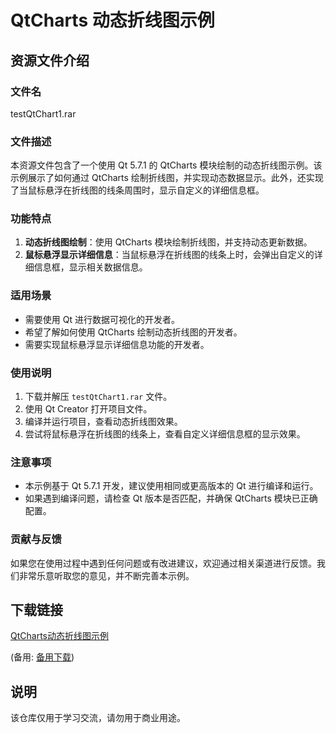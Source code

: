 # QtCharts 动态折线图示例

## 资源文件介绍

### 文件名
testQtChart1.rar

### 文件描述
本资源文件包含了一个使用 Qt 5.7.1 的 QtCharts 模块绘制的动态折线图示例。该示例展示了如何通过 QtCharts 绘制折线图，并实现动态数据显示。此外，还实现了当鼠标悬浮在折线图的线条周围时，显示自定义的详细信息框。

### 功能特点
1. **动态折线图绘制**：使用 QtCharts 模块绘制折线图，并支持动态更新数据。
2. **鼠标悬浮显示详细信息**：当鼠标悬浮在折线图的线条上时，会弹出自定义的详细信息框，显示相关数据信息。

### 适用场景
- 需要使用 Qt 进行数据可视化的开发者。
- 希望了解如何使用 QtCharts 绘制动态折线图的开发者。
- 需要实现鼠标悬浮显示详细信息功能的开发者。

### 使用说明
1. 下载并解压 `testQtChart1.rar` 文件。
2. 使用 Qt Creator 打开项目文件。
3. 编译并运行项目，查看动态折线图效果。
4. 尝试将鼠标悬浮在折线图的线条上，查看自定义详细信息框的显示效果。

### 注意事项
- 本示例基于 Qt 5.7.1 开发，建议使用相同或更高版本的 Qt 进行编译和运行。
- 如果遇到编译问题，请检查 Qt 版本是否匹配，并确保 QtCharts 模块已正确配置。

### 贡献与反馈
如果您在使用过程中遇到任何问题或有改进建议，欢迎通过相关渠道进行反馈。我们非常乐意听取您的意见，并不断完善本示例。

## 下载链接
[QtCharts动态折线图示例](https://pan.quark.cn/s/d7ffb279a17d) 

(备用: [备用下载](https://pan.baidu.com/s/1fAi0e6x3rLJTlaXvYM8UdA?pwd=jhye))

## 说明

该仓库仅用于学习交流，请勿用于商业用途。
